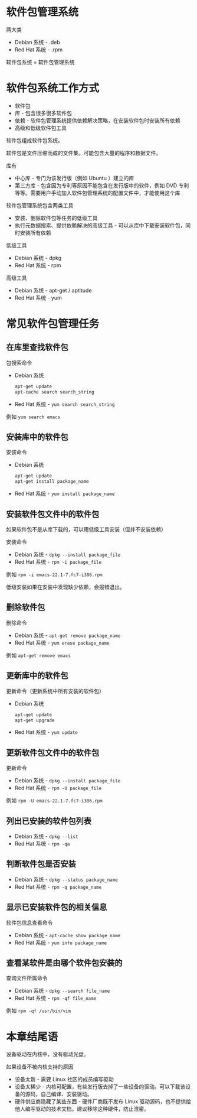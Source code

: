 # 软件包管理系统

两大类
* Debian 系统 - .deb
* Red Hat 系统 - .rpm

软件包系统 = 软件包管理系统

# 软件包系统工作方式

- 软件包
- 库 - 包含很多很多软件包
- 依赖 - 软件包管理系统提供依赖解决策略，在安装软件包时安装所有依赖
- 高级和低级软件包工具

软件包组成软件包系统。

软件包是文件压缩而成的文件集。可能包含大量的程序和数据文件。

库有
- 中心库 - 专门为该发行版（例如 Ubuntu ）建立的库
- 第三方库 - 包含因为专利等原因不能包含在发行版中的软件，例如 DVD 专利等等。需要用户手动加入软件包管理系统的配置文件中，才能使用这个库


软件包管理系统包含两类工具
- 安装、删除软件包等任务的低级工具
- 执行元数据搜索、提供依赖解决的高级工具 - 可以从库中下载安装软件包，同时安装所有依赖

低级工具
- Debian 系统 - dpkg
- Red Hat 系统 - rpm

高级工具
- Debian 系统 - apt-get / aptitude
- Red Hat 系统 - yum


# 常见软件包管理任务

## 在库里查找软件包

包搜索命令
- Debian 系统
  ```bash
  apt-get update
  apt-cache search search_string
  ```
- Red Hat 系统 - `yum search search_string`

例如 `yum search emacs`


## 安装库中的软件包

安装命令
- Debian 系统
  ```bash
  apt-get update
  apt-get install package_name
  ```
- Red Hat 系统 - `yum install package_name`


## 安装软件包文件中的软件包

如果软件包不是从库下载的，可以用低级工具安装（但并不安装依赖）

安装命令
- Debian 系统 - `dpkg --install package_file`
- Red Hat 系统 - `rpm -i package_file`

例如 `rpm -i emacs-22.1-7.fc7-i386.rpm`

低级安装如果在安装中发现缺少依赖，会报错退出。


## 删除软件包

删除命令
- Debian 系统 - `apt-get remove package_name`
- Red Hat 系统 - `yum erase package_name`

例如 `apt-get remove emacs`

## 更新库中的软件包

更新命令（更新系统中所有安装的软件包）
- Debian 系统
  ```bash
  apt-get update
  apt-get upgrade
  ```
- Red Hat 系统 - `yum update`


## 更新软件包文件中的软件包

更新命令
- Debian 系统 - `dpkg --install package_file`
- Red Hat 系统 - `rpm -U package_file`

例如 `rpm -U emacs-22.1-7.fc7-i386.rpm`

## 列出已安装的软件包列表

- Debian 系统 - `dpkg --list`
- Red Hat 系统 - `rpm -qa`


## 判断软件包是否安装

- Debian 系统 - `dpkg --status package_name`
- Red Hat 系统 - `rpm -q package_name`

## 显示已安装软件包的相关信息

软件包信息查看命令
- Debian 系统 - `apt-cache show package_name`
- Red Hat 系统 - `yum info package_name`

## 查看某软件是由哪个软件包安装的

查询文件所属命令
- Debian 系统 - `dpkg --search file_name`
- Red Hat 系统 - `rpm -qf file_name`

例如 `rpm -qf /usr/bin/vim`


# 本章结尾语

设备驱动在内核中，没有驱动光盘。

如果设备不被内核支持的原因
- 设备太新 - 需要 Linux 社区的成员编写驱动
- 设备太稀少 - 内核可配置，有些发行版去掉了一些设备的驱动。可以下载该设备的源码，自己编译、安装驱动。
- 硬件供应商隐藏了某些东西 - 硬件厂商既不发布 Linux 驱动源码，也不提供给他人编写驱动的技术文档。建议移除这种硬件，防止泄密。
